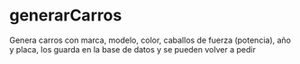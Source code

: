 # generarCarros

Genera carros con marca, modelo, color, caballos de fuerza (potencia), año y placa, los guarda en la base de datos y se pueden volver a pedir
